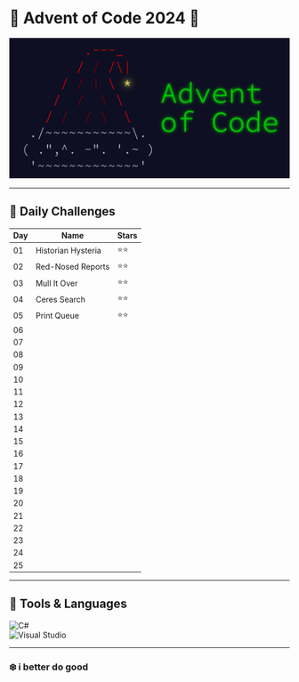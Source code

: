 # 🎄 Advent of Code 2024 🎄

![Advent of Code Banner](https://github.com/23og2704/AoC24/blob/master/resources/header2.jpg) <!-- Replace with your custom banner -->

---

## 🚀 Daily Challenges
| Day | Name               | Stars  |
|-----|--------------------|--------|
| 01  | Historian Hysteria | ⭐⭐  |
| 02  | Red-Nosed Reports  | ⭐⭐  |
| 03  | Mull It Over       | ⭐⭐  |
| 04  | Ceres Search       | ⭐⭐  |
| 05  | Print Queue        | ⭐⭐  |
| 06  |                    |        |
| 07  |                    |        |
| 08  |                    |        |
| 09  |                    |        |
| 10  |                    |        |
| 11  |                    |        |
| 12  |                    |        |
| 13  |                    |        |
| 14  |                    |        |
| 15  |                    |        |
| 16  |                    |        |
| 17  |                    |        |
| 18  |                    |        |
| 19  |                    |        |
| 20  |                    |        |
| 21  |                    |        |
| 22  |                    |        |
| 23  |                    |        |
| 24  |                    |        |
| 25  |                    |        |

---

## 🔧 Tools & Languages
![C#](https://img.shields.io/badge/C%23-%23239120.svg?style=for-the-badge&logo=c-sharp&logoColor=white)  
![Visual Studio](https://img.shields.io/badge/Visual%20Studio-5C2D91.svg?style=for-the-badge&logo=visual-studio&logoColor=white)

---

### ❄️ i better do good
